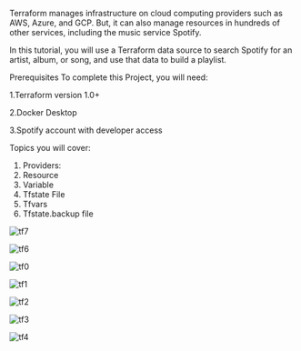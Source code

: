 Terraform manages infrastructure on cloud computing providers such as AWS, Azure, and GCP. But, it can also manage resources in hundreds of other services, including the music service Spotify.

In this tutorial, you will use a Terraform data source to search Spotify for an artist, album, or song, and use that data to build a playlist.

Prerequisites
To complete this Project, you will need:

1.Terraform version 1.0+

2.Docker Desktop

3.Spotify account with developer access

Topics you will cover:

1. Providers: 
2. Resource
3. Variable
4. Tfstate File
5. Tfvars
6. Tfstate.backup file


![tf7](https://github.com/user-attachments/assets/fc71a9c0-571c-472f-b515-d83d23bb279f)

![tf6](https://github.com/user-attachments/assets/fdead81a-0849-4a8a-a30a-d0d7b78d093d)

![tf0](https://github.com/user-attachments/assets/6807085b-9a2d-436b-8ed2-590161fbc8eb)

![tf1](https://github.com/user-attachments/assets/054900c1-264b-43a8-8d21-867aa5d1d169)

![tf2](https://github.com/user-attachments/assets/8741a303-c602-4e56-b8b6-d07ce9369359)

![tf3](https://github.com/user-attachments/assets/4456ce8a-da45-44c9-88eb-e356364cbbe0)

![tf4](https://github.com/user-attachments/assets/942f1f0d-30e5-4246-878b-051f8d5b8f1c)

